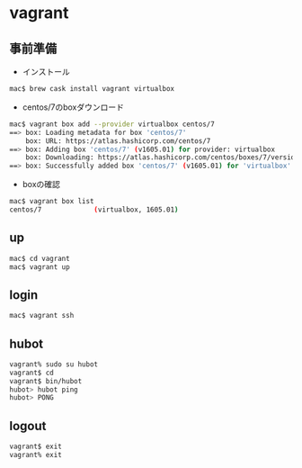 # vagrant

## 事前準備

- インストール

```bash
mac$ brew cask install vagrant virtualbox
```

- centos/7のboxダウンロード
```bash
mac$ vagrant box add --provider virtualbox centos/7
==> box: Loading metadata for box 'centos/7'
    box: URL: https://atlas.hashicorp.com/centos/7
==> box: Adding box 'centos/7' (v1605.01) for provider: virtualbox
    box: Downloading: https://atlas.hashicorp.com/centos/boxes/7/versions/1605.01/providers/virtualbox.box
==> box: Successfully added box 'centos/7' (v1605.01) for 'virtualbox'!
```

- boxの確認

```bash
mac$ vagrant box list
centos/7             (virtualbox, 1605.01)
```

## up

```bash
mac$ cd vagrant
mac$ vagrant up
```

## login

```bash
mac$ vagrant ssh
```

## hubot

```bash
vagrant% sudo su hubot
vagrant$ cd
vagrant$ bin/hubot
hubot> hubot ping
hubot> PONG
```

## logout

```bash
vagrant$ exit
vagrant% exit
```
